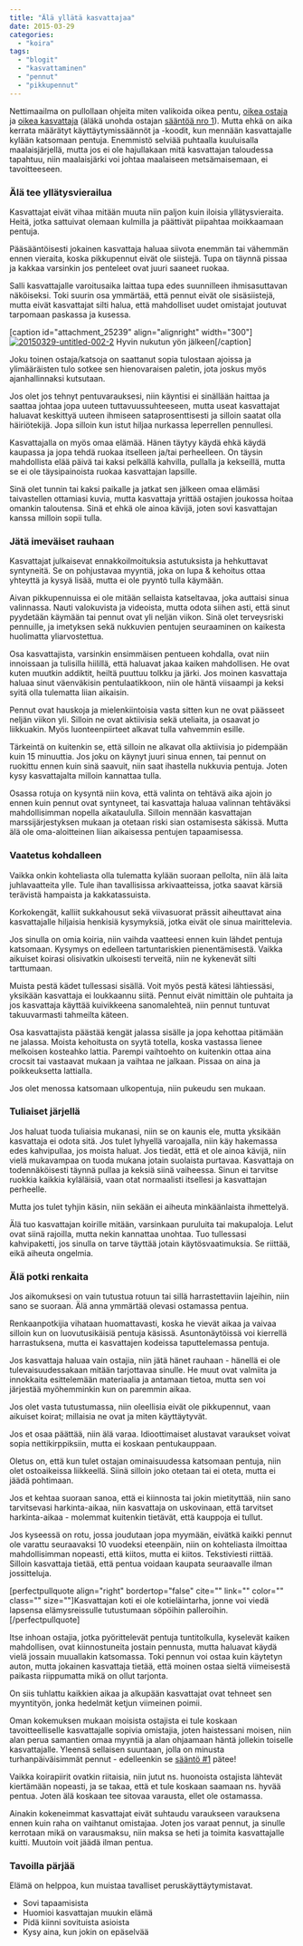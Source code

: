 ```yaml
---
title: "Älä yllätä kasvattajaa"
date: 2015-03-29
categories: 
  - "koira"
tags: 
  - "blogit"
  - "kasvattaminen"
  - "pennut"
  - "pikkupennut"
---
```


Nettimaailma on pullollaan ohjeita miten valikoida oikea pentu, [oikea ostaja](https://www.katiska.eu/tieto/koira-2/kasvatus-ja-perima/kasvattaja-tunnista-ostaja/ "Kasvattaja, tunnista ostaja") ja [oikea kasvattaja](https://www.katiska.eu/tieto/koira-elamanvaiheet/koira-kasvava-pentu/pennunostajan-opas/ "Pennunostajan opas") (äläkä unohda ostajan [sääntöä nro 1](https://www.katiska.eu/tieto/koira-elamanvaiheet/koira-kasvava-pentu/pennunostajan-saanto-1/ "Pennunostajan sääntö #1")). Mutta ehkä on aika kerrata määrätyt käyttäytymissäännöt ja -koodit, kun mennään kasvattajalle kylään katsomaan pentuja. Enemmistö selviää puhtaalla kuuluisalla maalaisjärjellä, mutta jos ei ole hajullakaan mitä kasvattajan taloudessa tapahtuu, niin maalaisjärki voi johtaa maalaiseen metsämaisemaan, ei tavoitteeseen.

<!--more-->

### Älä tee yllätysvierailua

Kasvattajat eivät vihaa mitään muuta niin paljon kuin iloisia yllätysvieraita. Heitä, jotka sattuivat olemaan kulmilla ja päättivät piipahtaa moikkaamaan pentuja.

Pääsääntöisesti jokainen kasvattaja haluaa siivota enemmän tai vähemmän ennen vieraita, koska pikkupennut eivät ole siistejä. Tupa on täynnä pissaa ja kakkaa varsinkin jos penteleet ovat juuri saaneet ruokaa.

Salli kasvattajalle varoitusaika laittaa tupa edes suunnilleen ihmisasuttavan näköiseksi. Toki suurin osa ymmärtää, että pennut eivät ole sisäsiistejä, mutta eivät kasvattajat silti halua, että mahdolliset uudet omistajat joutuvat tarpomaan paskassa ja kusessa.

\[caption id="attachment\_25239" align="alignright" width="300"\][![20150329-untitled-002-2](images/20150329-untitled-002-2.jpg)](https://www.katiska.eu/wp-content/uploads/2015/03/20150329-untitled-002-2.jpg) Hyvin nukutun yön jälkeen\[/caption\]

Joku toinen ostaja/katsoja on saattanut sopia tulostaan ajoissa ja ylimääräisten tulo sotkee sen hienovaraisen paletin, jota joskus myös ajanhallinnaksi kutsutaan.

Jos olet jos tehnyt pentuvarauksesi, niin käyntisi ei sinällään haittaa ja saattaa johtaa jopa uuteen tuttavuussuhteeseen, mutta useat kasvattajat haluavat keskittyä uuteen ihmiseen sataprosenttisesti ja silloin saatat olla häiriötekijä. Jopa silloin kun istut hiljaa nurkassa leperrellen pennullesi.

Kasvattajalla on myös omaa elämää. Hänen täytyy käydä ehkä käydä kaupassa ja jopa tehdä ruokaa itselleen ja/tai perheelleen. On täysin mahdollista elää päivä tai kaksi pelkällä kahvilla, pullalla ja kekseillä, mutta se ei ole täysipainoista ruokaa kasvattajan lapsille.

Sinä olet tunnin tai kaksi paikalle ja jatkat sen jälkeen omaa elämäsi taivastellen ottamiasi kuvia, mutta kasvattaja yrittää ostajien joukossa hoitaa omankin taloutensa. Sinä et ehkä ole ainoa kävijä, joten sovi kasvattajan kanssa milloin sopii tulla.

### Jätä imeväiset rauhaan

Kasvattajat julkaisevat ennakkoilmoituksia astutuksista ja hehkuttavat syntyneitä. Se on pohjustavaa myyntiä, joka on lupa & kehoitus ottaa yhteyttä ja kysyä lisää, mutta ei ole pyyntö tulla käymään.

Aivan pikkupennuissa ei ole mitään sellaista katseltavaa, joka auttaisi sinua valinnassa. Nauti valokuvista ja videoista, mutta odota siihen asti, että sinut pyydetään käymään tai pennut ovat yli neljän viikon. Sinä olet terveysriski pennuille, ja imetyksen sekä nukkuvien pentujen seuraaminen on kaikesta huolimatta yliarvostettua.

Osa kasvattajista, varsinkin ensimmäisen pentueen kohdalla, ovat niin innoissaan ja tulisilla hiilillä, että haluavat jakaa kaiken mahdollisen. He ovat kuten muutkin addiktit, heiltä puuttuu tolkku ja järki. Jos moinen kasvattaja haluaa sinut väenväkisin pentulaatikkoon, niin ole häntä viisaampi ja keksi syitä olla tulematta liian aikaisin.

Pennut ovat hauskoja ja mielenkiintoisia vasta sitten kun ne ovat päässeet neljän viikon yli. Silloin ne ovat aktiivisia sekä uteliaita, ja osaavat jo liikkuakin. Myös luonteenpiirteet alkavat tulla vahvemmin esille.

Tärkeintä on kuitenkin se, että silloin ne alkavat olla aktiivisia jo pidempään kuin 15 minuuttia. Jos joku on käynyt juuri sinua ennen, tai pennut on ruokittu ennen kuin sinä saavuit, niin saat ihastella nukkuvia pentuja. Joten kysy kasvattajalta milloin kannattaa tulla.

Osassa rotuja on kysyntä niin kova, että valinta on tehtävä aika ajoin jo ennen kuin pennut ovat syntyneet, tai kasvattaja haluaa valinnan tehtäväksi mahdollisimman nopella aikataululla. Silloin mennään kasvattajan  marssijärjestyksen mukaan ja otetaan riski sian ostamisesta säkissä. Mutta älä ole oma-aloitteinen liian aikaisessa pentujen tapaamisessa.

### Vaatetus kohdalleen

Vaikka onkin kohteliasta olla tulematta kylään suoraan pellolta, niin älä laita juhlavaatteita ylle. Tule ihan tavallisissa arkivaatteissa, jotka saavat kärsiä terävistä hampaista ja kakkatassuista.

Korkokengät, kalliit sukkahousut sekä viivasuorat prässit aiheuttavat aina kasvattajalle hiljaisia henkisiä kysymyksiä, jotka eivät ole sinua mairittelevia.

Jos sinulla on omia koiria, niin vaihda vaatteesi ennen kuin lähdet pentuja katsomaan. Kysymys on edelleen tartuntariskien pienentämisestä. Vaikka aikuiset koirasi olisivatkin ulkoisesti terveitä, niin ne kykenevät silti tarttumaan.

Muista pestä kädet tullessasi sisällä. Voit myös pestä kätesi lähtiessäsi, yksikään kasvattaja ei loukkaannu siitä. Pennut eivät nimittäin ole puhtaita ja jos kasvattaja käyttää kuivikkeena sanomalehteä, niin pennut tuntuvat takuuvarmasti tahmeilta käteen.

Osa kasvattajista päästää kengät jalassa sisälle ja jopa kehottaa pitämään ne jalassa. Moista kehoitusta on syytä totella, koska vastassa lienee melkoisen kosteahko lattia. Parempi vaihtoehto on kuitenkin ottaa aina crocsit tai vastaavat mukaan ja vaihtaa ne jalkaan. Pissaa on aina ja poikkeuksetta lattialla.

Jos olet menossa katsomaan ulkopentuja, niin pukeudu sen mukaan.

### Tuliaiset järjellä

Jos haluat tuoda tuliaisia mukanasi, niin se on kaunis ele, mutta yksikään kasvattaja ei odota sitä. Jos tulet lyhyellä varoajalla, niin käy hakemassa edes kahvipullaa, jos moista haluat. Jos tiedät, että et ole ainoa kävijä, niin vielä mukavampaa on tuoda mukana jotain suolaista purtavaa. Kasvattaja on todennäköisesti täynnä pullaa ja keksiä siinä vaiheessa. Sinun ei tarvitse ruokkia kaikkia kyläläisiä, vaan otat normaalisti itsellesi ja kasvattajan perheelle.

Mutta jos tulet tyhjin käsin, niin sekään ei aiheuta minkäänlaista ihmettelyä.

Älä tuo kasvattajan koirille mitään, varsinkaan puruluita tai makupaloja. Lelut ovat siinä rajoilla, mutta nekin kannattaa unohtaa. Tuo tullessasi kahvipaketti, jos sinulla on tarve täyttää jotain käytösvaatimuksia. Se riittää, eikä aiheuta ongelmia.

### Älä potki renkaita

Jos aikomuksesi on vain tutustua rotuun tai sillä harrastettaviin lajeihin, niin sano se suoraan. Älä anna ymmärtää olevasi ostamassa pentua.

Renkaanpotkijia vihataan huomattavasti, koska he vievät aikaa ja vaivaa silloin kun on luovutusikäisiä pentuja käsissä. Asuntonäytöissä voi kierrellä harrastuksena, mutta ei kasvattajen kodeissa taputtelemassa pentuja.

Jos kasvattaja haluaa vain ostajia, niin jätä hänet rauhaan - hänellä ei ole tulevaisuudessakaan mitään tarjottavaa sinulle. He muut ovat valmiita ja innokkaita esittelemään materiaalia ja antamaan tietoa, mutta sen voi järjestää myöhemminkin kun on paremmin aikaa.

Jos olet vasta tutustumassa, niin oleellisia eivät ole pikkupennut, vaan aikuiset koirat; millaisia ne ovat ja miten käyttäytyvät.

Jos et osaa päättää, niin älä varaa. Idioottimaiset alustavat varaukset voivat sopia nettikirppiksiin, mutta ei koskaan pentukauppaan.

Oletus on, että kun tulet ostajan ominaisuudessa katsomaan pentuja, niin olet ostoaikeissa liikkeellä. Siinä silloin joko otetaan tai ei oteta, mutta ei jäädä pohtimaan.

Jos et kehtaa suoraan sanoa, että ei kiinnosta tai jokin mietityttää, niin sano tarvitsevasi harkinta-aikaa, niin kasvattaja on uskovinaan, että tarvitset harkinta-aikaa - molemmat kuitenkin tietävät, että kauppoja ei tullut.

Jos kyseessä on rotu, jossa joudutaan jopa myymään, eivätkä kaikki pennut ole varattu seuraavaksi 10 vuodeksi eteenpäin, niin on kohteliasta ilmoittaa mahdollisimman nopeasti, että kiitos, mutta ei kiitos. Tekstiviesti riittää. Silloin kasvattaja tietää, että pentua voidaan kaupata seuraavalle ilman jossitteluja.

\[perfectpullquote align="right" bordertop="false" cite="" link="" color="" class="" size=""\]Kasvattajan koti ei ole kotieläintarha, jonne voi viedä lapsensa elämysreissulle tutustumaan söpöihin palleroihin.\[/perfectpullquote\]

Itse inhoan ostajia, jotka pyörittelevät pentuja tuntitolkulla, kyselevät kaiken mahdollisen, ovat kiinnostuneita jostain pennusta, mutta haluavat käydä vielä jossain muuallakin katsomassa. Toki pennun voi ostaa kuin käytetyn auton, mutta jokainen kasvattaja tietää, että moinen ostaa sieltä viimeisestä paikasta riippumatta mikä on ollut tarjonta.

On siis tuhlattu kaikkien aikaa ja alkupään kasvattajat ovat tehneet sen myyntityön, jonka hedelmät ketjun viimeinen poimii.

Oman kokemuksen mukaan moisista ostajista ei tule koskaan tavoitteelliselle kasvattajalle sopivia omistajia, joten haistessani moisen, niin alan perua samantien omaa myyntiä ja alan ohjaamaan häntä jollekin toiselle kasvattajalle. Yleensä sellaisen suuntaan, jolla on minusta turhanpäiväisimmät pennut - edelleenkin se [sääntö #1](https://www.katiska.eu/tieto/koira-elamanvaiheet/koira-kasvava-pentu/pennunostajan-saanto-1/ "Pennunostajan sääntö #1") pätee!

Vaikka koirapiirit ovatkin riitaisia, niin jutut ns. huonoista ostajista lähtevät kiertämään nopeasti, ja se takaa, että et tule koskaan saamaan ns. hyvää pentua. Joten älä koskaan tee sitovaa varausta, ellet ole ostamassa.

Ainakin kokeneimmat kasvattajat eivät suhtaudu varaukseen varauksena ennen kuin raha on vaihtanut omistajaa. Joten jos varaat pennut, ja sinulle kerrotaan mikä on varausmaksu, niin maksa se heti ja toimita kasvattajalle kuitti. Muutoin voit jäädä ilman pentua.

### Tavoilla pärjää

Elämä on helppoa, kun muistaa tavalliset peruskäyttäytymistavat.

- Sovi tapaamisista
- Huomioi kasvattajan muukin elämä
- Pidä kiinni sovituista asioista
- Kysy aina, kun jokin on epäselvää
